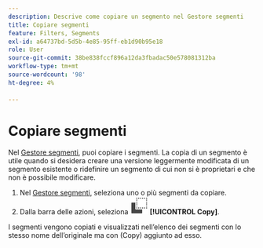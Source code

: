 ```yaml
---
description: Descrive come copiare un segmento nel Gestore segmenti
title: Copiare segmenti
feature: Filters, Segments
exl-id: a64737bd-5d5b-4e85-95ff-eb1d90b95e18
role: User
source-git-commit: 38be838fccf896a12da3fbadac50e578081312ba
workflow-type: tm+mt
source-wordcount: '98'
ht-degree: 4%

---
```


# Copiare segmenti

Nel [Gestore segmenti](seg-manage.md), puoi copiare i segmenti. La copia di un segmento è utile quando si desidera creare una versione leggermente modificata di un segmento esistente o ridefinire un segmento di cui non si è proprietari e che non è possibile modificare.

1. Nel [Gestore segmenti](seg-manage.md), seleziona uno o più segmenti da copiare.
1. Dalla barra delle azioni, seleziona ![Copia](/help/assets/icons/Copy.svg) **[!UICONTROL Copy]**.

I segmenti vengono copiati e visualizzati nell’elenco dei segmenti con lo stesso nome dell’originale ma con (Copy) aggiunto ad esso.
